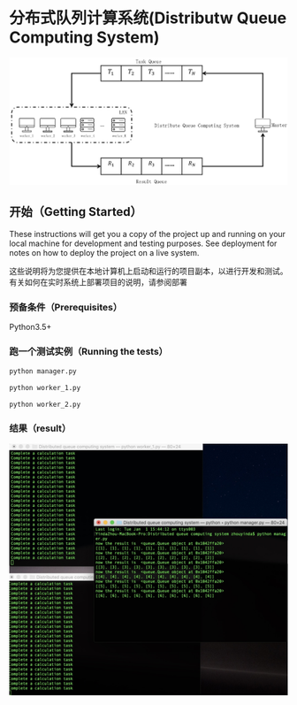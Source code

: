 # 分布式队列计算系统(Distributw Queue Computing System)



![image-20181228165107961](./1546330101777.jpg)



## 开始（Getting Started）

These instructions will get you a copy of the project up and running on your local machine for development and testing purposes. See deployment for notes on how to deploy the project on a live system.

这些说明将为您提供在本地计算机上启动和运行的项目副本，以进行开发和测试。 有关如何在实时系统上部署项目的说明，请参阅部署

### 预备条件（Prerequisites）

Python3.5+

### 跑一个测试实例（Running the tests）

```
python manager.py
```

```
python worker_1.py
```

```
python worker_2.py
```

### 结果（result）

![image-20190101162137407](./1546330843944.jpg)